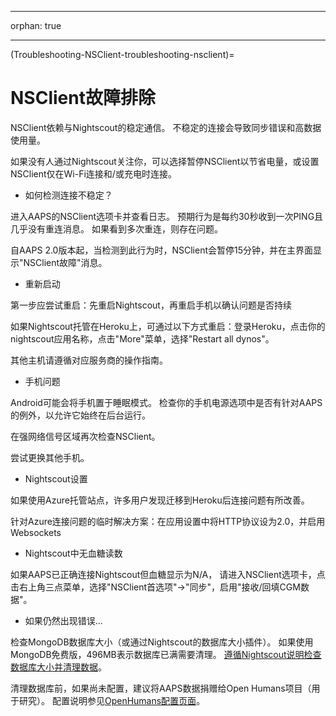 * * *

orphan: true

* * *

(Troubleshooting-NSClient-troubleshooting-nsclient)=

# NSClient故障排除

NSClient依赖与Nightscout的稳定通信。 不稳定的连接会导致同步错误和高数据使用量。

如果没有人通过Nightscout关注你，可以选择暂停NSClient以节省电量，或设置NSClient仅在Wi-Fi连接和/或充电时连接。

* 如何检测连接不稳定？

进入AAPS的NSClient选项卡并查看日志。 预期行为是每约30秒收到一次PING且几乎没有重连消息。 如果看到多次重连，则存在问题。

自AAPS 2.0版本起，当检测到此行为时，NSClient会暂停15分钟，并在主界面显示"NSClient故障"消息。

* 重新启动

第一步应尝试重启：先重启Nightscout，再重启手机以确认问题是否持续

如果Nightscout托管在Heroku上，可通过以下方式重启：登录Heroku，点击你的nightscout应用名称，点击"More"菜单，选择"Restart all dynos"。

其他主机请遵循对应服务商的操作指南。

* 手机问题

Android可能会将手机置于睡眠模式。 检查你的手机电源选项中是否有针对AAPS的例外，以允许它始终在后台运行。

在强网络信号区域再次检查NSClient。

尝试更换其他手机。

* Nightscout设置

如果使用Azure托管站点，许多用户发现迁移到Heroku后连接问题有所改善。

针对Azure连接问题的临时解决方案：在应用设置中将HTTP协议设为2.0，并启用Websockets

* Nightscout中无血糖读数

如果AAPS已正确连接Nightscout但血糖显示为N/A， 请进入NSClient选项卡，点击右上角三点菜单，选择"NSClient首选项"→"同步"，启用"接收/回填CGM数据"。

* 如果仍然出现错误...

检查MongoDB数据库大小（或通过Nightscout的数据库大小插件）。 如果使用MongoDB免费版，496MB表示数据库已满需要清理。 [遵循Nightscout说明检查数据库大小并清理数据](https://nightscout.github.io/troubleshoot/troublehoot/#database-full)。

清理数据库前，如果尚未配置，建议将AAPS数据捐赠给Open Humans项目（用于研究）。 配置说明参见[OpenHumans配置页面](../SupportingAaps/OpenHumans.md)。